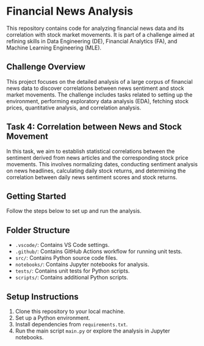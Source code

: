 # Financial News Analysis

This repository contains code for analyzing financial news data and its correlation with stock market movements. It is part of a challenge aimed at refining skills in Data Engineering (DE), Financial Analytics (FA), and Machine Learning Engineering (MLE).

## Challenge Overview

This project focuses on the detailed analysis of a large corpus of financial news data to discover correlations between news sentiment and stock market movements. The challenge includes tasks related to setting up the environment, performing exploratory data analysis (EDA), fetching stock prices, quantitative analysis, and correlation analysis.

## Task 4: Correlation between News and Stock Movement

In this task, we aim to establish statistical correlations between the sentiment derived from news articles and the corresponding stock price movements. This involves normalizing dates, conducting sentiment analysis on news headlines, calculating daily stock returns, and determining the correlation between daily news sentiment scores and stock returns.

## Getting Started

Follow the steps below to set up and run the analysis.

## Folder Structure

- `.vscode/`: Contains VS Code settings.
- `.github/`: Contains GitHub Actions workflow for running unit tests.
- `src/`: Contains Python source code files.
- `notebooks/`: Contains Jupyter notebooks for analysis.
- `tests/`: Contains unit tests for Python scripts.
- `scripts/`: Contains additional Python scripts.

## Setup Instructions

1. Clone this repository to your local machine.
2. Set up a Python environment.
3. Install dependencies from `requirements.txt`.
4. Run the main script `main.py` or explore the analysis in Jupyter notebooks.
